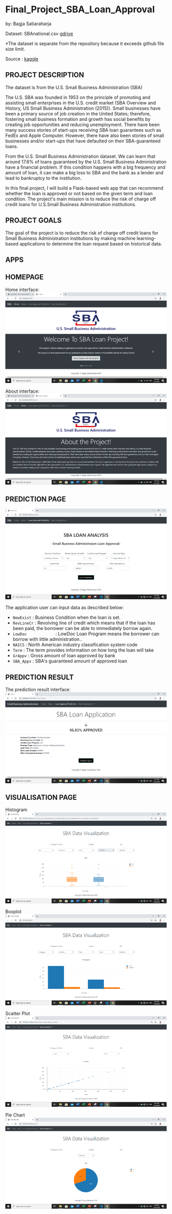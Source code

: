 # Final_Project_SBA_Loan_Approval

by: Bagja Satiaraharja

Dataset: SBAnational.csv [gdrive](https://drive.google.com/file/d/10cSCOrt7y2XY05J7AeX5FmIbLa3wLtQV/view?usp=sharing)

*The dataset is separate from the repository because it exceeds github file size limit.


Source : [kaggle](https://www.kaggle.com/mirbektoktogaraev/should-this-loan-be-approved-or-denied)



PROJECT DESCRIPTION
---

The dataset is from the U.S. Small Business Administration (SBA)

The U.S. SBA was founded in 1953 on the principle of promoting and assisting small enterprises in the U.S. credit market (SBA Overview and History, US Small Business Administration (2015)). Small businesses have been a primary source of job creation in the United States; therefore, fostering small business formation and growth has social benefits by creating job opportunities and reducing unemployment. There have been many success stories of start-ups receiving SBA loan guarantees such as FedEx and Apple Computer. However, there have also been stories of small businesses and/or start-ups that have defaulted on their SBA-guaranteed loans.

From the U.S. Small Business Administration dataset. We can learn that around 17.6% of loans guaranteed by the U.S. Small Business Administration have a financial problem. If this condition happens with a big frequency and amount of loan, it can make a big loss to SBA and the bank as a lender and lead to bankruptcy to the institution.

In this final project, I will build a Flask-based web app that can recommend whether the loan is approved or not based on the given term and loan condition. The project's main mission is to reduce the risk of charge off credit loans for U.S.Small Business Administration institutions. 


PROJECT GOALS
---

The goal of the project is to reduce the risk of charge off credit loans for Small Business Administration institutions by making machine learning-based applications to determine the loan request based on historical data. 

APPS
---

HOMEPAGE
---
Home interface:
![](https://github.com/bagjasatia/Final_Project_SBA_Loan_Approval/blob/master/Interface/home-interface.png)

About interface:
![](https://github.com/bagjasatia/Final_Project_SBA_Loan_Approval/blob/master/Interface/about-interface.png)

PREDICTION PAGE 
---
![](https://github.com/bagjasatia/Final_Project_SBA_Loan_Approval/blob/master/Interface/predict-interface.png)

The application user can input data as described below:
- `NewExist`               : Business Condition when the loan is set.
- `RevLineCr`              : Revolving line of credit which means that if the loan has been paid, the borrower can be able to immediately borrow again.
- `LowDoc            `     : LowDoc Loan Program means the borrower can borrow with little administration..
- `NAICS`                  : North American industry classification system code
- `Term`                   : The term provides information on how long the loan will take
- `GrAppv`                 : Gross amount of loan approved by bank
- `SBA_Appv`               : SBA's guaranteed amount of approved loan

PREDICTION RESULT
---
The prediction result interface:
![](https://github.com/bagjasatia/Final_Project_SBA_Loan_Approval/blob/master/Interface/result-interface.png)

VISUALISATION PAGE
---
Histogram
![](https://github.com/bagjasatia/Final_Project_SBA_Loan_Approval/blob/master/Interface/boxplot-interface.png)

Boxplot
![](https://github.com/bagjasatia/Final_Project_SBA_Loan_Approval/blob/master/Interface/histogram-interface.png)

Scatter Plot
![](https://github.com/bagjasatia/Final_Project_SBA_Loan_Approval/blob/master/Interface/scatter-interface.png)

Pie Chart
![](https://github.com/bagjasatia/Final_Project_SBA_Loan_Approval/blob/master/Interface/pie-chart-interface.png)
